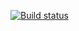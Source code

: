 [![Build status](https://ci.appveyor.com/api/projects/status/k9774gxxrcfwe0xv?svg=true)](https://ci.appveyor.com/project/ViktoriyaBelova/2-1)
